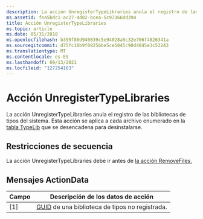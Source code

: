 ```yaml
---
description: La acción UnregisterTypeLibraries anula el registro de las bibliotecas de tipos del sistema. Esta acción se aplica a cada archivo enumerado en la tabla TypeLib que se desencadena para desinstalarse.
ms.assetid: fea5bdc1-ac27-4d02-bcea-5c97366dd394
title: Acción UnregisterTypeLibraries
ms.topic: article
ms.date: 05/31/2018
ms.openlocfilehash: b399f80d940839c5e94028a9c32e706f4826341a
ms.sourcegitcommit: d75fc10b9f0825bbe5ce5045c90d4045e3c53243
ms.translationtype: MT
ms.contentlocale: es-ES
ms.lasthandoff: 09/13/2021
ms.locfileid: "127254163"
---
```

# <a name="unregistertypelibraries-action"></a>Acción UnregisterTypeLibraries

La acción UnregisterTypeLibraries anula el registro de las bibliotecas de tipos del sistema. Esta acción se aplica a cada archivo enumerado en la [tabla TypeLib](typelib-table.md) que se desencadena para desinstalarse.

## <a name="sequence-restrictions"></a>Restricciones de secuencia

La acción UnregisterTypeLibraries debe ir antes de [la acción RemoveFiles.](removefiles-action.md)

## <a name="actiondata-messages"></a>Mensajes ActionData



| Campo | Descripción de los datos de acción                        |
|-------|---------------------------------------------------|
| \[1\] | [GUID](guid.md) de una biblioteca de tipos no registrada. |



 

 

 



